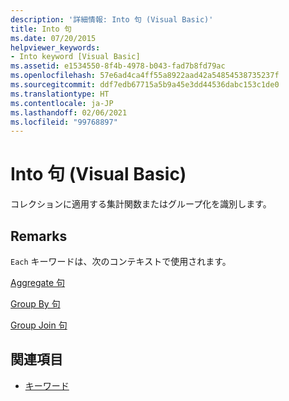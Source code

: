 ```yaml
---
description: '詳細情報: Into 句 (Visual Basic)'
title: Into 句
ms.date: 07/20/2015
helpviewer_keywords:
- Into keyword [Visual Basic]
ms.assetid: e1534550-8f4b-4978-b043-fad7b8fd79ac
ms.openlocfilehash: 57e6ad4ca4ff55a8922aad42a54854538735237f
ms.sourcegitcommit: ddf7edb67715a5b9a45e3dd44536dabc153c1de0
ms.translationtype: HT
ms.contentlocale: ja-JP
ms.lasthandoff: 02/06/2021
ms.locfileid: "99768897"
---
```

# <a name="into-clause-visual-basic"></a>Into 句 (Visual Basic)

コレクションに適用する集計関数またはグループ化を識別します。  
  
## <a name="remarks"></a>Remarks  

 `Each` キーワードは、次のコンテキストで使用されます。  
  
 [Aggregate 句](../queries/aggregate-clause.md)  
  
 [Group By 句](../queries/group-by-clause.md)  
  
 [Group Join 句](../queries/group-join-clause.md)  
  
## <a name="see-also"></a>関連項目

- [キーワード](../keywords/index.md)
